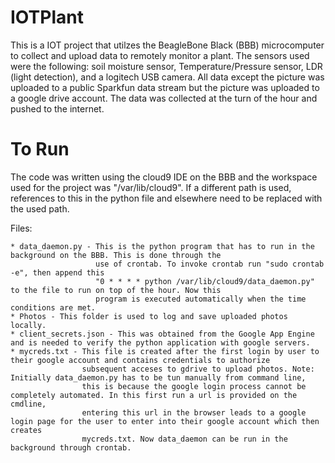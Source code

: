 # IOTPlant

This is a IOT project that utilzes the BeagleBone Black (BBB) microcomputer to collect and upload data to
remotely monitor a plant. The sensors used were the following: soil moisture sensor, Temperature/Pressure sensor,
LDR (light detection), and a logitech USB camera. All data except the picture was uploaded to a public Sparkfun data stream but
the picture was uploaded to a google drive account. The data was collected at the turn of the hour and pushed to the internet.

# To Run

The code was written using the cloud9 IDE on the BBB and the workspace used for the project was "/var/lib/cloud9". If a different path
is used, references to this in the python file and elsewhere need to be replaced with the used path.

Files:

	* data_daemon.py - This is the python program that has to run in the background on the BBB. This is done through the
	                   use of crontab. To invoke crontab run "sudo crontab -e", then append this 
					   "0 * * * * python /var/lib/cloud9/data_daemon.py" to the file to run on top of the hour. Now this 
					   program is executed automatically when the time conditions are met.
	* Photos - This folder is used to log and save uploaded photos locally.
	* client_secrets.json - This was obtained from the Google App Engine and is needed to verify the python application with google servers.
	* mycreds.txt - This file is created after the first login by user to their google account and contains credentials to authorize
	                subsequent acceses to gdrive to upload photos. Note: Initially data_daemon.py has to be tun manually from command line,
					this is because the google login process cannot be completely automated. In this first run a url is provided on the cmdline, 
					entering this url in the browser leads to a google login page for the user to enter into their google account which then creates
					mycreds.txt. Now data_daemon can be run in the background through crontab.